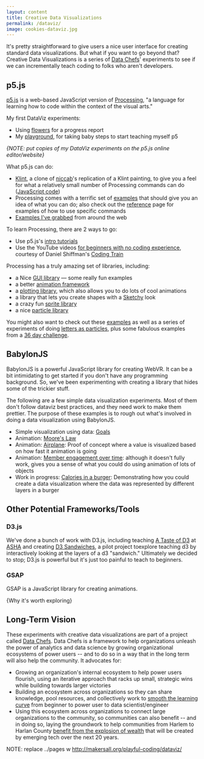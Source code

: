 ```yaml
---
layout: content
title: Creative Data Visualizations
permalink: /dataviz/
image: cookies-dataviz.jpg
---
```




It's pretty straightforward to give users a nice user interface for creating standard data visualizations. But what if you want to go beyond that? Creative Data Visualizations is a series of [Data Chefs]( https://datachefs.org/)' experiments to see if we can incrementally teach coding to folks who aren't developers.

## p5.js

[p5.js](https://p5js.org/) is a web-based JavaScript version of [Processing](https://processing.org/), "a language for learning how to code within the context of the visual arts."

My first DataViz experiments:

<!-- - The [simplest first program]](../pages/p5js/first-project/index.html); here's the [JavaScript](https://github.com/makersall/playful-coding/blob/main/pages/p5js/first-project/sketch.js) -->
 - Using [flowers](../pages/p5js/flowers1/index.html) for a progress report
-  My  [playground](../pages/p5js/experiments.html), for taking baby steps to start teaching myself p5
  
_{NOTE: put copies of my DataViz experiments on the p5.js online editor/website}_
  
What p5.js can do:  
- [Klint](../pages/p5js/klint/index.html), a clone of  [niccab](https://editor.p5js.org/niccab/sketches)'s replication of a Klint painting, to give you a feel for what a relatively small number of Processing commands can do ([JavaScript code](https://github.com/makersall/playful-coding/blob/main/pages/p5js/klint/sketch.js))
- Processing comes with a terrific set of [examples](https://p5js.org/examples/) that should give you an idea of what you can do; also check out the [reference](https://p5js.org/reference/) page for examples of how to use specific commands
- [Examples I've grabbed](../pages/p5js/examples.html) from around the web


To learn Processing, there are 2 ways to go:
- Use p5.js's [intro tutorials](https://p5js.org/learn/)
- Use the YouTube videos [for beginners with no coding experience](https://thecodingtrain.com/beginners/p5js/), courtesy of Daniel Shiffman's [Coding Train](https://thecodingtrain.com/)
  
Processing has a truly amazing set of libraries, including:

-  a Nice [GUI library](https://github.com/bitcraftlab/p5.gui) — some really fun examples
- a better [animation framework](https://www.npmjs.com/package/p5.createloop)
- a [plotting library](https://github.com/jagracar/grafica.js), which also allows you to do lots of cool animations
- a library that lets you create shapes with a [Sketchy](https://github.com/generative-light/p5.scribble.js) look
- a crazy fun [sprite library](http://molleindustria.github.io/p5.play/)
- a nice [particle library](https://github.com/bobcgausa/cook-js)


You might also want to check out these [examples](http://jsfiddle.net/user/jagracar/fiddles/) as well as a series of experiments of doing [letters as particles](http://jsfiddle.net/bobcook/mph714p8/),
plus some fabulous examples from a [36 day challenge](https://36xp5.site). 




## BabylonJS

BabylonJS is a powerful JavaScript library for creating WebVR. It can be a bit intimidating to get started if you don't have any programming background. So, we've been experimenting with creating a library that hides some of the trickier stuff.

<p> The following are a few simple data visualization experiments. Most of them don't follow dataviz best practices, and they need work to make them prettier. The purpose of these examples is to rough out what's involved in doing a data visualization using BabylonJS. </p>

<ul>
<li> Simple visualization using data: <a href="../pages/bjs-viz/goals/index.html">Goals</a></li>
<li> Animation:  <a href="../pages/bjs-viz/moores-law/index.html">Moore's Law</a></li>
<li> Animation:  <a href="../pages/bjs-viz/red-airplane.html"> Airplane</a>: Proof of concept where a value is visualized based on how fast it animation is going</li>
<li> Animation:  <a href="../pages/bjs-viz/engagement/index.html">Member engagement over time</a>: although it doesn't fully work, gives you a sense of what you could do using animation of lots of objects</li>
<li> Work in progress: <a href="../pages/bjs-viz/sandwich/index.html">Calories in a burger</a>: Demonstrating how you could create a data visualization where the data was represented by different layers in a burger</li>
<!-- <li> Work in progress: <a href="../pages/bjs-viz/email-optouts/index.html"> Email opt outs</a> -->
</ul>





## Other Potential Frameworks/Tools


### D3.js

We've done a bunch of work with D3.js, including teaching [A Taste of D3](http://aschneiderman.github.io/a-taste-of-d3/) at [ASHA](https://www.asha.org/) and creating
[D3 Sandwiches](http://aschneiderman.github.io/d3_sandwich/), a pilot project toexplore teaching d3 by interactively looking at the layers of a d3 "sandwich." Ultimately we decided to stop; D3.js is powerful but it's just too painful to teach to beginners.


### GSAP

GSAP is a JavaScript library for creating animations.

{Why it's worth exploring}



## Long-Term Vision

These experiments with creative data visualizations are part of a project called [Data Chefs]( https://datachefs.org/). Data Chefs is a framework to help organizations unleash the power of analytics and data science by growing organizational ecosystems of power users -- and to do so in a way that in the long term will also help the community. It advocates for:

- Growing an organization's internal ecosystem to help power users flourish, using an iterative approach that racks up small, strategic wins while building towards larger victories
- Building an ecosystem across organizations so they can share knowledge, pool resources, and collectively work to [smooth the learning curve](https://toolkit.makersall.org/pages/30-smooth/00-index.html) from beginner to power user to data scientist/engineer
- Using this ecosystem across organizations to connect large organizations to the community, so communities can also benefit -- and in doing so, laying the groundwork to help communities from Harlem to Harlan County [benefit from the explosion of wealth](https://toolkit.makersall.org) that will be created by emerging tech over the next 20 years.

NOTE:  replace ../pages w http://makersall.org/playful-coding/dataviz/